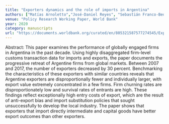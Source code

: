 ```yaml
---
title: "Exporters dynamics and the role of imports in Argentina"
authors: ["Matías Arnoletto","José‑Daniel Reyes", "Sebastián Franco‑Bedoya"]
venue: "Policy Research Working Paper, World Bank"
year: 2020
category: manuscripts
url: "https://documents.worldbank.org/curated/en/805321587577274545/Exporters-Dynamics-and-the-Role-of-Imports-in-Argentina"
---
```

Abstract: This paper examines the performance of globally engaged firms in Argentina in the past decade. Using highly disaggregated firm-level customs transaction data for imports and exports, the paper documents the progressive retreat of Argentine firms from global markets. Between 2007 and 2017, the number of exporters decreased by 30 percent. Benchmarking the characteristics of these exporters with similar countries reveals that Argentine exporters are disproportionally fewer and individually larger, with export value extremely concentrated in a few firms. Firm churning rates are disproportionately low and survival rates of entrants are high. These findings reflect exceptionally high entry costs of export, which are the result of anti-export bias and import substitution policies that sought unsuccessfully to develop the local industry. The paper shows that exporters that import directly intermediate and capital goods have better export outcomes than other exporters.
